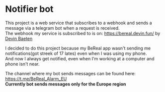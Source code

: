 # Notifier bot
This project is a web service that subscribes to a webhook and sends a message via a telegram bot when a request is received.\
The webhook my service is subscribed to is on: https://bereal.devin.fun/ by [Devin Baeten](https://github.com/devinbaeten)


I decided to do this project because my BeReal app wasn't sending me notifications(got streek of 17 lates) even when I was using my phone. \
And now I always get notified, even when I'm working at a computer and phone isn't near.


The channel where my bot sends messages can be found here: https://t.me/BeReal_Alarm_EU \
**Currently bot sends messages only for the Europe region**
